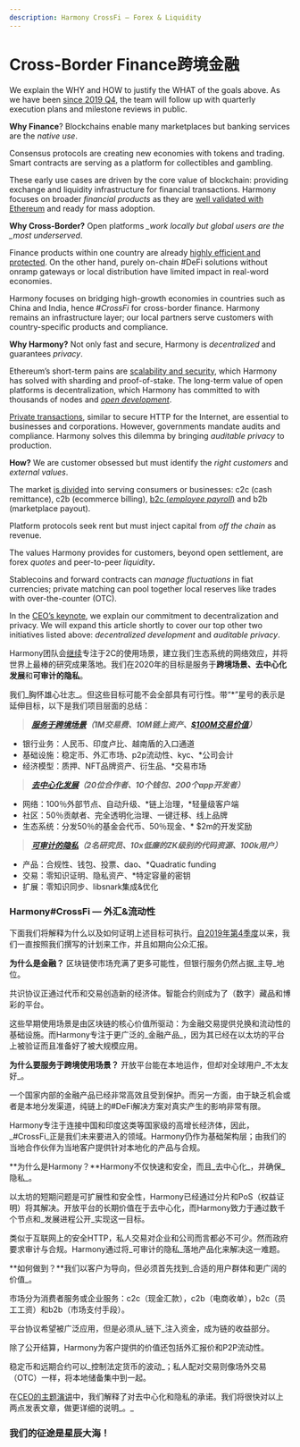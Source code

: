 ```yaml
---
description: Harmony CrossFi — Forex & Liquidity
---
```


# Cross-Border Finance跨境金融

We explain the WHY and HOW to justify the WHAT of the goals above. As we have been [since 2019 Q4](https://harmony.one/201912-milestones), the team will follow up with quarterly execution plans and milestone reviews in public.

**Why Finance**? Blockchains enable many marketplaces but banking services are the _native use_.

Consensus protocols are creating new economies with tokens and trading. Smart contracts are serving as a platform for collectibles and gambling.

These early use cases are driven by the core value of blockchain: providing exchange and liquidity infrastructure for financial transactions. Harmony focuses on broader _financial products_ as they are [well validated with Ethereum](https://harmony.one/defi-data) and ready for mass adoption.

**Why Cross-Border?** Open platforms _\_work locally but global users are the \_most underserved_.

Finance products within one country are already [highly efficient and protected](https://www.saveonsend.com/blog/money-transfer-china/). On the other hand, purely on-chain \#DeFi solutions without onramp gateways or local distribution have limited impact in real-word economies.

Harmony focuses on bridging high-growth economies in countries such as China and India, hence \#_CrossFi_ for cross-border finance. Harmony remains an infrastructure layer; our local partners serve customers with country-specific products and compliance.

**Why Harmony?** Not only fast and secure, Harmony is _decentralized_ and guarantees _privacy_.

Ethereum’s short-term pains are [scalability and security](https://harmony.one/keynote), which Harmony has solved with sharding and proof-of-stake. The long-term value of open platforms is decentralization, which Harmony has committed to with thousands of nodes and [_open development_](https://medium.com/polkadot-network/polkadot-2019-year-in-review-8c852ef42668).

[Private transactions](https://blog.coinbase.com/what-will-happen-to-cryptocurrency-in-the-2020s-d93746744a8f), similar to secure HTTP for the Internet, are essential to businesses and corporations. However, governments mandate audits and compliance. Harmony solves this dilemma by bringing _auditable privacy_ to production.

**How?** We are customer obsessed but must identify the _right customers_ and _external values_.

The market [is divided](https://medium.com/proofofcapital/remittance-market-primer-and-landscape-3213c2c81771) into serving consumers or businesses: c2c \(cash remittance\), c2b \(ecommerce billing\), [b2c \(_employee payroll_\)](http://blog.eladgil.com/2020/01/products-i-wish-existed-2020-edition.html) and b2b \(marketplace payout\).

Platform protocols seek rent but must inject capital from _off the chain_ as revenue.

The values Harmony provides for customers, beyond open settlement, are forex _quotes_ and peer-to-peer _liquidity_**.**

Stablecoins and forward contracts can _manage fluctuations_ in fiat currencies; private matching can pool together local reserves like trades with over-the-counter \(OTC\).

In the [CEO’s keynote](https://harmony.one/keynote), we explain our commitment to decentralization and privacy. We will expand this article shortly to cover our top other two initiatives listed above: _decentralized development_ and _auditable privacy_.

Harmony团队会[继续](https://medium.com/harmony-one/harmony-2019-review-progress-plan-token-unlock-dd82d6a441c4)专注于2C的使用场景，建立我们生态系统的网络效应，并将世界上最棒的研究成果落地。我们在2020年的目标是服务于**跨境场景、去中心化发展**和**可审计的隐私**。​

我们_胸怀雄心壮志_。但这些目标可能不会全部具有可行性。带“\*”星号的表示是延伸目标，以下是我们项目层面的总结：

> [_**服务于跨境场景**_](https://medium.com/proofofcapital/remittance-market-primer-and-landscape-3213c2c81771)_**（$1M交易费、$10M链上资产、**_[_**$100M交易价值**_](https://medium.com/dappreview/2019-dapp-market-report-by-dappreview-54d9a154d5bc)_**）**_

* 银行业务：人民币、印度卢比、越南盾的入口通道
* 基础设施：稳定币、外汇市场、p2p流动性、kyc、\*公司会计
* 经济模型：质押、NFT品牌资产、衍生品、\*交易市场

> [_**去中心化发展**_](https://wiki.p2pfoundation.net/Linux_-_Governance)_**（20位合作者、10个钱包、200个app开发者）**_

* 网络：100％外部节点、自动升级、\*链上治理，\*轻量级客户端
* 社区：50％贡献者、完全透明化治理、一键迁移、线上品牌
* 生态系统：分发50％的基金会代币、50％现金、\* $2m的开发奖励

> [_**可审计的隐私**_](https://docsend.com/view/4p3yda6)_**（2名研究员、10x低廉的ZK级别的代码资源、100k用户）**_

* 产品：合规性、钱包、投票、dao、\*Quadratic funding
* 交易：零知识证明、隐私资产、\*特定容量的密钥
* 扩展：零知识同步、libsnark集成&优化

### **Harmony\#CrossFi — 外汇&流动性** <a id="d4ac"></a>

下面我们将解释为什么以及如何证明上述目标可执行。[自2019年第4季度](http://mp.weixin.qq.com/s?__biz=MzI1NzY0NjcwOA==&mid=2247483715&idx=1&sn=9e965d309148e73a748874213a0fda33&chksm=ea150858dd62814ec42bd7c74df96080ee3dc72a5e02c389c01d517b6ff3eb291194b42cc15a&scene=21#wechat_redirect)以来，我们一直按照我们撰写的计划来工作，并且如期向公众汇报。

**为什么是金融？** 区块链使市场充满了更多可能性，但银行服务仍然占据_主导_地位。

共识协议正通过代币和交易创造新的经济体。智能合约则成为了（数字）藏品和博彩的平台。

这些早期使用场景是由区块链的核心价值所驱动：为金融交易提供兑换和流动性的基础设施。而Harmony专注于更广泛的_金融产品_，因为其已经在以太坊的平台上被验证而且准备好了被大规模应用。

**为什么要服务于跨境使用场景？** 开放平台能在本地运作，但却对全球用户_不太友好_。

一个国家内部的金融产品已经非常高效且受到保护。而另一方面，由于缺乏机会或者是本地分发渠道，纯链上的\#DeFi解决方案对真实产生的影响非常有限。

Harmony专注于连接中国和印度这类等国家级的高增长经济体，因此，_\#CrossFi_正是我们未来要进入的领域。Harmony仍作为基础架构层；由我们的当地合作伙伴为当地客户提供针对本地化的产品与合规。

**为什么是Harmony？**Harmony不仅快速和安全，而且_去中心化_，并确保_隐私_。

以太坊的短期问题是可扩展性和安全性，Harmony已经通过分片和PoS（权益证明）将其解决。开放平台的长期价值在于去中心化，而Harmony致力于通过数千个节点和_发展进程公开_实现这一目标。

类似于互联网上的安全HTTP，私人交易对企业和公司而言都必不可少。然而政府要求审计与合规。Harmony通过将_可审计的隐私_落地产品化来解决这一难题。

**如何做到？**我们以客户为导向，但必须首先找到_合适的用户群体和更广阔的价值_。

市场分为消费者服务或企业服务：c2c（现金汇款），c2b（电商收单），b2c（员工工资）和b2b（市场支付手段）。

平台协议希望被广泛应用，但是必须从_链下_注入资金，成为链的收益部分。

除了公开结算，Harmony为客户提供的价值还包括外汇报价和P2P流动性。

稳定币和远期合约可以_控制法定货币的波动_；私人配对交易则像场外交易（OTC）一样，将本地储备集中到一起。

在[CEO的主题演讲](http://mp.weixin.qq.com/s?__biz=MzI1NzY0NjcwOA==&mid=2247483698&idx=1&sn=9edfd4a4e8a189856f75d1a2a50e7809&chksm=ea150829dd62813fbea01898de4212cdd38fa55957bb650953e770b8eea0169c1c900e41da57&scene=21#wechat_redirect)中，我们解释了对去中心化和隐私的承诺。我们将很快对以上两点发表文章，做更详细的说明_。_

### **我们的征途是星辰大海！** <a id="e089"></a>

